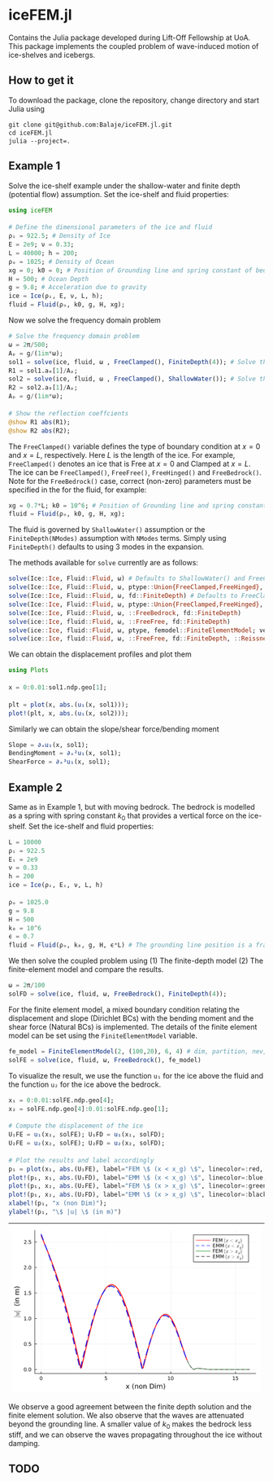 # iceFEM.jl

Contains the Julia package developed during Lift-Off Fellowship at
UoA. This package implements the coupled problem of wave-induced
motion of ice-shelves and icebergs.

## How to get it

To download the package, clone the repository, change directory and
start Julia using

```shell
git clone git@github.com:Balaje/iceFEM.jl.git
cd iceFEM.jl
julia --project=.
```

## Example 1

Solve the ice-shelf example under the shallow-water and finite depth
(potential flow) assumption. Set the ice-shelf and fluid properties:

```julia
using iceFEM

# Define the dimensional parameters of the ice and fluid
ρᵢ = 922.5; # Density of Ice
E = 2e9; ν = 0.33;
L = 40000; h = 200;
ρₒ = 1025; # Density of Ocean
xg = 0; k0 = 0; # Position of Grounding line and spring constant of bedrock (0 if not available)
H = 500; # Ocean Depth
g = 9.8; # Acceleration due to gravity
ice = Ice(ρᵢ, E, ν, L, h);
fluid = Fluid(ρₒ, k0, g, H, xg);
```

Now we solve the frequency domain problem

```julia
# Solve the frequency domain problem
ω = 2π/500;
Aₚ = g/(1im*ω);
sol1 = solve(ice, fluid, ω , FreeClamped(), FiniteDepth(4)); # Solve the finite depth problem using 4 modes
R1 = sol1.aₘ[1]/Aₚ;
sol2 = solve(ice, fluid, ω , FreeClamped(), ShallowWater()); # Solve the shallow water problem
R2 = sol2.a₀[1]/Aₚ;
Aₚ = g/(1im*ω);

# Show the reflection coeffcients
@show R1 abs(R1);
@show R2 abs(R2);
```
The `FreeClamped()` variable defines the type of boundary condition at
$x=0$ and $x=L$, respectively. Here $L$ is the length of the ice. For
example, `FreeClamped()` denotes an ice that is Free at $x=0$ and
Clamped at $x=L$. The ice can be
`FreeClamped()`, `FreeFree()`, `FreeHinged()` and
`FreeBedrock()`. Note for the `FreeBedrock()` case, correct (non-zero)
parameters must be specified in the for the fluid, for example:

``` julia
xg = 0.7*L; k0 = 10^6; # Position of Grounding line and spring constant of bedrock (0 if not available)
fluid = Fluid(ρₒ, k0, g, H, xg);
```

The fluid is governed by `ShallowWater()` assumption or the
`FiniteDepth(NModes)` assumption with `NModes` terms. Simply using
`FiniteDepth()` defaults to using 3 modes in the expansion.

The methods available for `solve` currently are as follows:

``` julia
solve(Ice::Ice, Fluid::Fluid, ω) # Defaults to ShallowWater() and FreeClamped()
solve(Ice::Ice, Fluid::Fluid, ω, ptype::Union{FreeClamped,FreeHinged}, ::ShallowWater)
solve(Ice::Ice, Fluid::Fluid, ω, fd::FiniteDepth) # Defaults to FreeClamped()
solve(Ice::Ice, Fluid::Fluid, ω, ptype::Union{FreeClamped,FreeHinged}, fd::FiniteDepth)
solve(Ice::Ice, Fluid::Fluid, ω, ::FreeBedrock, fd::FiniteDepth)
solve(ice::Ice, fluid::Fluid, ω, ::FreeFree, fd::FiniteDepth)
solve(ice::Ice, fluid::Fluid, ω, ptype, femodel::FiniteElementModel; verbosity)
solve(ice::Ice, fluid::Fluid, ω, ::FreeFree, fd::FiniteDepth, ::ReissnerMindlinIce; μ)
```

We can obtain the displacement profiles and plot them

``` julia
using Plots

x = 0:0.01:sol1.ndp.geo[1];

plt = plot(x, abs.(u₁(x, sol1)));
plot!(plt, x, abs.(u₁(x, sol2)));
```

Similarly we can obtain the slope/shear force/bending moment

``` julia
Slope = ∂ₓu₁(x, sol1);
BendingMoment = ∂ₓ²u₁(x, sol1);
ShearForce = ∂ₓ³u₁(x, sol1);
```

## Example 2

Same as in Example 1, but with moving bedrock. The bedrock is modelled
as a spring with spring constant $k_0$ that provides a vertical force on
the ice-shelf. Set the ice-shelf and fluid properties:

```julia
L = 10000
ρᵢ = 922.5
Eᵢ = 2e9
ν = 0.33
h = 200
ice = Ice(ρᵢ, Eᵢ, ν, L, h)

ρₒ = 1025.0
g = 9.8
H = 500
k₀ = 10^6
ϵ = 0.7
fluid = Fluid(ρₒ, k₀, g, H, ϵ*L) # The grounding line position is a fraction of the ice-length.
```

We then solve the coupled problem using (1) The finite-depth model (2)
The finite-element model and compare the results.

``` julia
ω = 2π/100
solFD = solve(ice, fluid, ω, FreeBedrock(), FiniteDepth(4));
```

For the finite element model, a mixed boundary condition
relating the displacement and slope (Dirichlet BCs) with the bending
moment and the shear force (Natural BCs) is implemented. The details
of the finite element model can be set using the `FiniteElementModel`
variable. 

``` julia
fe_model = FiniteElementModel(2, (100,20), 6, 4) # dim, partition, nev, NModes
solFE = solve(ice, fluid, ω, FreeBedrock(), fe_model)
```

To visualize the result, we use the function `u₁` for the ice above
the fluid and the function `u₂` for the ice above the bedrock.

``` julia
x₁ = 0:0.01:solFE.ndp.geo[4];
x₂ = solFE.ndp.geo[4]:0.01:solFE.ndp.geo[1];

# Compute the displacement of the ice
U₁FE = u₁(x₁, solFE); U₁FD = u₁(x₁, solFD);
U₂FE = u₂(x₂, solFE); U₂FD = u₂(x₂, solFD);

# Plot the results and label accordingly
p₁ = plot(x₁, abs.(U₁FE), label="FEM \$ (x < x_g) \$", linecolor=:red, linewidth=2);
plot!(p₁, x₁, abs.(U₁FD), label="EMM \$ (x < x_g) \$", linecolor=:blue, linewidth=2, linestyle=:dash);
plot!(p₁, x₂, abs.(U₂FE), label="FEM \$ (x > x_g) \$", linecolor=:green, linewidth=1);
plot!(p₁, x₂, abs.(U₂FD), label="EMM \$ (x > x_g) \$", linecolor=:black, linewidth=1, linestyle=:dash);
xlabel!(p₁, "x (non Dim)");
ylabel!(p₁, "\$ |u| \$ (in m)")
```

![Comparison of the Eigenfunction matching solution with the Finite Element solution](Images/compareFEM-EMM.png) |
---- |

We observe a good agreement between the finite depth solution and the
finite element solution. We also observe that the waves are attenuated
beyond the grounding line. A smaller value of $k_0$ makes the bedrock
less stiff, and we can observe the waves propagating throughout the ice
without damping.

## TODO
